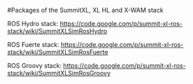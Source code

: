 #Packages of the SummitXL, XL HL and X-WAM stack

ROS Hydro stack:
https://code.google.com/p/summit-xl-ros-stack/wiki/SummitXLSimRosHydro

ROS Fuerte stack:
https://code.google.com/p/summit-xl-ros-stack/wiki/SummitXLSimRosFuerte

ROS Groovy stack:
https://code.google.com/p/summit-xl-ros-stack/wiki/SummitXLSimRosGroovy